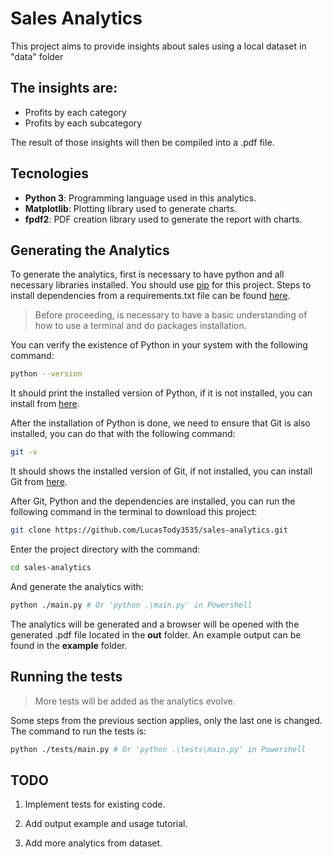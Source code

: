 # Sales Analytics

This project aims to provide insights about sales using a local dataset in "data" folder

The insights are:
-
- Profits by each category
- Profits by each subcategory

The result of those insights will then be compiled into a .pdf file.

## Tecnologies

- **Python 3**: Programming language used in this analytics.
- **Matplotlib**: Plotting library used to generate charts.
- **fpdf2**: PDF creation library used to generate the report with charts.

## Generating the Analytics

To generate the analytics, first is necessary to have python and all necessary libraries installed. You should use [pip](https://pypi.org/project/pip/) for this project. Steps to install dependencies from a requirements.txt file can be found [here](https://pip.pypa.io/en/stable/getting-started/#install-multiple-packages-using-a-requirements-file).

> Before proceeding, is necessary to have a basic understanding of how to use a terminal and do packages installation.

You can verify the existence of Python in your system with the following command:

```bash
python --version
```

It should print the installed version of Python, if it is not installed, you can install from [here](https://www.python.org/downloads/).

After the installation of Python is done, we need to ensure that Git is also installed, you can do that with the following command:

```bash
git -v
```

It should shows the installed version of Git, if not installed, you can install Git from [here](https://git-scm.com/downloads).

After Git, Python and the dependencies are installed, you can run the following command in the terminal to download this project:

```bash
git clone https://github.com/LucasTody3535/sales-analytics.git
```

Enter the project directory with the command:

```bash
cd sales-analytics
```

And generate the analytics with:

```bash
python ./main.py # Or 'python .\main.py' in Powershell
```

The analytics will be generated and a browser will be opened with the generated .pdf file located in the **out** folder. An example output can be found in the **example** folder.

## Running the tests

> More tests will be added as the analytics evolve.

Some steps from the previous section applies, only the last one is changed. The command to run the tests is:

```bash
python ./tests/main.py # Or 'python .\tests\main.py' in Powershell
```

## TODO

<ol>
    <li>
        <p>
            Implement tests for existing code.
        </p>
    </li>
    <li>
        <p>
            Add output example and usage tutorial.
        </p>
    </li>
    <li>
        <p>
            Add more analytics from dataset.
        </p>
    </li>
</ol>
